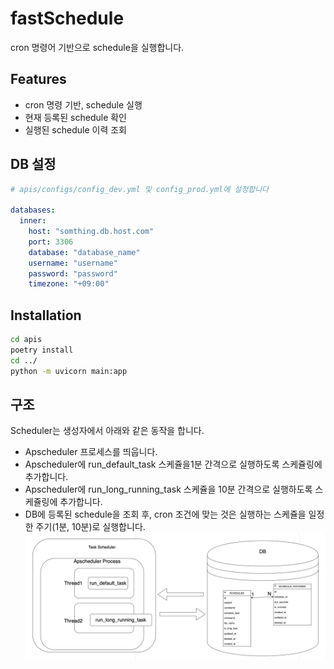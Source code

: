 # fastSchedule
cron 명령어 기반으로 schedule을 실행합니다.

## Features

- cron 명령 기반, schedule 실행
- 현재 등록된 schedule 확인
- 실행된 schedule 이력 조회

## DB 설정
```yml
# apis/configs/config_dev.yml 및 config_prod.yml에 설정합니다

databases:
  inner:
    host: "somthing.db.host.com"
    port: 3306
    database: "database_name"
    username: "username"
    password: "password"
    timezone: "+09:00"
```

## Installation

```sh
cd apis
poetry install
cd ../
python -m uvicorn main:app
```

## 구조
Scheduler는 생성자에서 아래와 같은 동작을 합니다.
- Apscheduler 프로세스를 띄웁니다. 
- Apscheduler에 run_default_task 스케쥴을1분 간격으로 실행하도록 스케쥴링에 추가합니다.
- Apscheduler에 run_long_running_task 스케쥴을 10분 간격으로 실행하도록 스케쥴링에 추가합니다.
- DB에 등록된 schedule을  조회 후, cron 조건에 맞는 것은 실행하는 스케쥴을 일정한 주기(1분, 10분)로 실행합니다.
 ![structure_imgae](structure_image.png)
